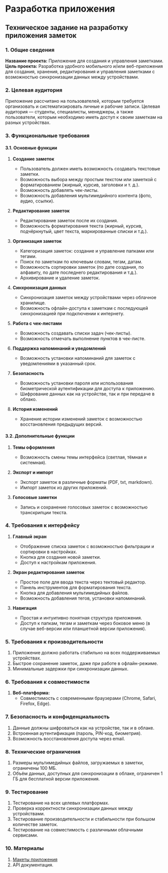 # Разработка приложения

## Техническое задание на разработку приложения заметок

### 1. **Общие сведения**

**Название проекта:** Приложение для создания и управления заметками.  
**Цель проекта:** Разработка удобного мобильного и/или веб-приложения для создания, хранения, редактирования и управления заметками с возможностью синхронизации данных между устройствами.

### 2. **Целевая аудитория**
Приложение рассчитано на пользователей, которым требуется организовать и систематизировать личные и рабочие записи. Целевая аудитория — студенты, специалисты, менеджеры, а также пользователи, которым необходимо иметь доступ к своим заметкам на разных устройствах.

### 3. **Функциональные требования**

#### 3.1. **Основные функции**

1. **Создание заметок**
   - Пользователь должен иметь возможность создавать текстовые заметки.
   - Возможность выбора между простым текстом или заметкой с форматированием (жирный, курсив, заголовки и т. д.).
   - Возможность добавлять чек-листы.
   - Возможность добавления мультимедийного контента (фото, аудио, ссылки).

2. **Редактирование заметок**
   - Редактирование заметок после их создания.
   - Возможность форматирования текста (жирный, курсив, подчёркнутый, цвет текста, маркированные списки и т.д.).

3. **Организация заметок**
   - Категоризация заметок: создание и управление папками или тегами.
   - Поиск по заметкам по ключевым словам, тегам, датам.
   - Возможность сортировки заметок (по дате создания, по алфавиту, по дате последнего редактирования и т.д.).
   - Архивирование и удаление заметок.

4. **Синхронизация данных**
   - Синхронизация заметок между устройствами через облачное хранилище.
   - Возможность офлайн-доступа к заметкам с последующей синхронизацией при подключении к интернету.

5. **Работа с чек-листами**
   - Возможность создавать списки задач (чек-листы).
   - Возможность отмечать выполнение пунктов в чек-листе.

6. **Поддержка напоминаний и уведомлений**
   - Возможность установки напоминаний для заметок с уведомлениями в указанный срок.

7. **Безопасность**
   - Возможность установки пароля или использования биометрической аутентификации для доступа к приложению.
   - Шифрование данных как на устройстве, так и при передаче в облако.

8. **История изменений**
   - Хранение истории изменений заметок с возможностью восстановления предыдущих версий.

#### 3.2. **Дополнительные функции**
1. **Темы оформления**
   - Возможность смены темы интерфейса (светлая, тёмная и системная).

2. **Экспорт и импорт**
   - Экспорт заметок в различные форматы (PDF, txt, markdown).
   - Импорт заметок из других приложений.

3. **Голосовые заметки**
   - Запись и сохранение голосовых заметок с возможностью транскрипции текста.

### 4. **Требования к интерфейсу**

1. **Главный экран**
   - Отображение списка заметок с возможностью фильтрации и сортировки в настройках.
   - Кнопка для создания новой заметки.
   - Доступ к настройкам приложения.

2. **Экран редактирования заметок**
   - Простое поле для ввода текста через тектовый редактор.
   - Панель инструментов для форматирования текста.
   - Кнопка для добавления мультимедийных файлов.
   - Возможность добавления тегов, установки напоминаний.

3. **Навигация**
   - Простая и интуитивно понятная структура приложения.
   - Доступ к папкам, тегам и заметкам через боковое меню (в случае веб-версии или планшетной версии приложения).

### 5. **Требования к производительности**
1. Приложение должно работать стабильно на всех поддерживаемых устройствах.
2. Быстрое сохранение заметок, даже при работе в офлайн-режиме.
3. Минимальные задержки при синхронизации данных.

### 6. **Требования к совместимости**

1. **Веб-платформа:**
   - Совместимость с современными браузерами (Chrome, Safari, Firefox, Edge).

### 7. **Безопасность и конфиденциальность**
1. Данные должны шифроваться как на устройстве, так и в облаке.
2. Встроенная аутентификация (пароль, PIN-код, биометрия).
3. Возможность восстановления доступа через email.

### 8. **Технические ограничения**
1. Размеры мультимедийных файлов, загружаемых в заметки, ограничены 100 МБ.
2. Объём данных, доступных для синхронизации в облаке, ограничен 1 ГБ для бесплатной версии приложения.

### 9. **Тестирование**
1. Тестирование на всех целевых платформах.
2. Проверка корректности синхронизации данных между устройствами.
3. Тестирование производительности и стабильности при большом количестве заметок.
4. Тестирование на совместимость с различными облачными сервисами.

### 10. **Материалы**
1. [Макеты приложения](https://www.figma.com/design/rcOfL3ort3Gk4OanK98lHw/Notes-App?node-id=0-1&t=g8bql6tYmz1esQ38-1)
2. API документация.